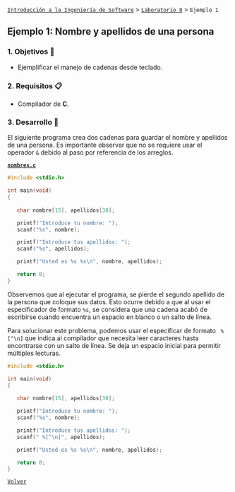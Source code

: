 [`Introducción a la Ingeniería de Software`](../../README.md) > [`Laboratorio 8`](../README.md) > `Ejemplo 1`

## Ejemplo 1: Nombre y apellidos de una persona

### 1. Objetivos :dart:

- Ejemplificar el manejo de cadenas desde teclado.

### 2. Requisitos :clipboard:

- Compilador de __C__.

### 3. Desarrollo :rocket:

El siguiente programa crea dos cadenas para guardar el nombre y apellidos de una persona. Es importante observar que no se requiere usar el operador `&` debido al paso por referencia de los arreglos.

**[`nombres.c`](codigos/nombres.c)**

```c
#include <stdio.h>

int main(void)
{
   
   char nombre[15], apellidos[30];

   printf("Introduce tu nombre: ");
   scanf("%s", nombre);

   printf("Introduce tus apellidos: ");
   scanf("%s", apellidos);

   printf("Usted es %s %s\n", nombre, apellidos);

   return 0;
}
```

Observemos que al ejecutar el programa, se pierde el segundo apellido de la persona que coloque sus datos. Esto ocurre debido a que al usar el especificador de formato `%s`, se considera que una cadena acabó de escribirse cuando encuentra un espacio en blanco o un salto de línea.

Para solucionar este problema, podemos usar el especificar de formato ` %[^\n]` que indica al compilador que necesita leer caracteres hasta encontrarse con un salto de línea. Se deja un espacio inicial para permitir múltiples lecturas.

```c
#include <stdio.h>

int main(void)
{
   
   char nombre[15], apellidos[30];

   printf("Introduce tu nombre: ");
   scanf("%s", nombre);

   printf("Introduce tus apellidos: ");
   scanf(" %[^\n]", apellidos);

   printf("Usted es %s %s\n", nombre, apellidos);

   return 0;
}
```
   
[`Volver`](../README.md)
